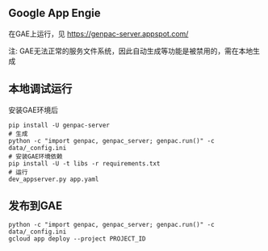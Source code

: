 ## Google App Engie

在GAE上运行，见 https://genpac-server.appspot.com/

注: GAE无法正常的服务文件系统，因此自动生成等功能是被禁用的，需在本地生成

## 本地调试运行

安装GAE环境后

```
pip install -U genpac-server
# 生成
python -c "import genpac, genpac_server; genpac.run()" -c data/_config.ini
# 安装GAE环境依赖
pip install -U -t libs -r requirements.txt
# 运行
dev_appserver.py app.yaml
```

## 发布到GAE

```
python -c "import genpac, genpac_server; genpac.run()" -c data/_config.ini
gcloud app deploy --project PROJECT_ID
```
